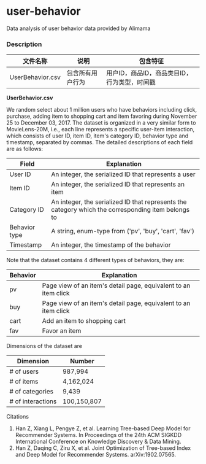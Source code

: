 # user-behavior
Data analysis of user behavior data provided by Alimama

### Description
|文件名称 |说明|包含特征|
|----|----|----|
|UserBehavior.csv |包含所有用户行为 |用户ID，商品ID，商品类目ID，行为类型，时间戳|

**UserBehavior.csv**

We random select about 1 million users who have behaviors including click, purchase, adding item to shopping cart and item favoring during November 25 to December 03, 2017. The dataset is organized in a very similar form to MovieLens-20M, i.e., each line represents a specific user-item interaction, which consists of user ID, item ID, item's category ID, behavior type and timestamp, separated by commas. The detailed descriptions of each field are as follows:

| Field | Explanation |
|----|----|
|User ID |An integer, the serialized ID that represents a user|
|Item ID|An integer, the serialized ID that represents an item|
|Category ID|An integer, the serialized ID that represents the category which the corresponding item belongs to|
|Behavior type|A string, enum-type from ('pv', 'buy', 'cart', 'fav')|
|Timestamp|An integer, the timestamp of the behavior|
Note that the dataset contains 4 different types of behaviors, they are:

| Behavior | Explanation |
|----|----|
|pv|Page view of an item's detail page, equivalent to an item click|
|buy|Page view of an item's detail page, equivalent to an item click|
|cart|Add an item to shopping cart|
|fav|Favor an item|

Dimensions of the dataset are

|Dimension | Number |
|----|----|
|# of users|987,994|
|# of items|4,162,024|
|# of categories| 9,439 |
|# of interactions| 100,150,807 |

Citations

1. Han Z, Xiang L, Pengye Z, et al. Learning Tree-based Deep Model for Recommender Systems. In Proceedings of the 24th ACM SIGKDD International Conference on Knowledge Discovery & Data Mining.
2. Han Z, Daqing C, Ziru X, et al. Joint Optimization of Tree-based Index and Deep Model for Recommender Systems. arXiv:1902.07565.
